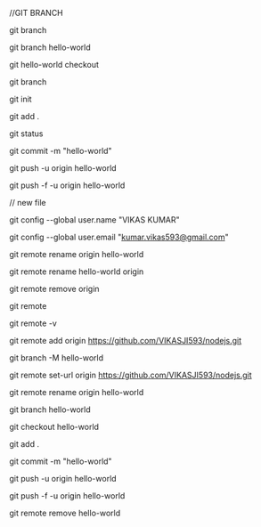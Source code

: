 
//GIT BRANCH

git branch

git branch hello-world

git hello-world checkout

git branch

git init

git add .

git status

git commit -m "hello-world"

git push -u origin hello-world

git push -f -u origin hello-world






// new file 

git config --global user.name "VIKAS KUMAR"

git config --global user.email "kumar.vikas593@gmail.com"


git remote rename origin hello-world

git remote rename hello-world origin



git remote remove origin

git remote

 git remote -v

git remote add origin https://github.com/VIKASJI593/nodejs.git



git branch -M hello-world

git remote set-url origin https://github.com/VIKASJI593/nodejs.git

git remote rename origin hello-world 

git branch hello-world

git checkout hello-world

git add .

git commit -m "hello-world"

git push -u origin hello-world

git push -f -u origin hello-world




git remote remove hello-world

